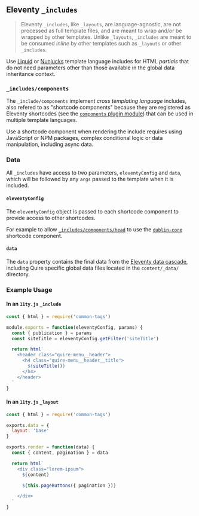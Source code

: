 ## Eleventy `_includes`

> Eleventy `_includes`, like `_layouts`, are language-agnostic, are not processed as full template files, and are meant to wrap and/or be wrapped by other templates. Unlike `_layouts`, `_includes` are meant to be consumed _inline_ by other templates such as `_layouts` or other `_includes`.

Use [Liquid](https://www.11ty.dev/docs/languages/liquid/) or [Nunjucks](https://www.11ty.dev/docs/languages/nunjucks/) template language includes for HTML _partials_ that do not need parameters other than those available in the global data inheritance context.

### `_includes/components`

The `_include/components` implement _cross templating language_ includes, also refered to as "shortcode components" because they are registered as Eleventy shortcodes (see the [`components` plugin module](`blob/main/plugins/components/README.md`)) that can be used in multiple template languages.

Use a shortcode component when rendering the include requires using JavaScript or NPM packages, complex conditional logic or data manipulation, including async data.

### Data

All `_includes` have access to two parameters, `eleventyConfig` and `data`, which will be followed by any `args` passed to the template when it is included.

#### `eleventyConfig`

The `eleventyConfig` object is passed to each shortcode component to provide
access to other shortcodes.

For example to allow [`_includes/components/head`](blob/main/_includes/components/head.js) to use the [`dublin-core`](blob/main/_includes/components/dublin-core.js) shortcode component.

#### `data`

The `data` property contains the final data from the [Eleventy data cascade](https://www.11ty.dev/docs/data-cascade/), including Quire specific global data files located in the `content/_data/` directory.

### Example Usage

#### In an `11ty.js` `_include`
```javascript
const { html } = require('common-tags')

module.exports = function(eleventyConfig, params) {
  const { publication } = params
  const siteTitle = eleventyConfig.getFilter('siteTitle')

  return html`
    <header class="quire-menu__header">
      <h4 class="quire-menu__header__title">
        ${siteTitle()}
      </h4>
    </header>
  `
}
```

#### In an `11ty.js` `_layout`
```javascript
const { html } = require('common-tags')

exports.data = {
  layout: 'base'
}

exports.render = function(data) {
  const { content, pagination } = data

  return html`
    <div class="lorem-ipsum">
      ${content}

      ${this.pageButtons({ pagination })}

    </div>
  `
}
```
